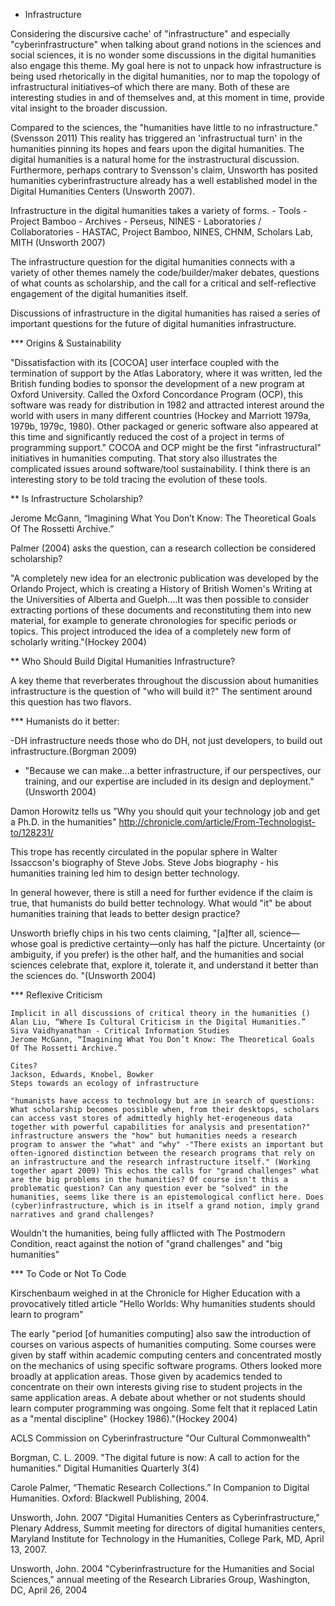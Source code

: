* Infrastructure

Considering the discursive cache' of "infrastructure" and especially "cyberinfrastructure" when talking about grand notions in the sciences and social sciences, it is no wonder some discussions in the digital humanities also engage this theme. My goal here is not to unpack how infrastructure is being used rhetorically in the digital humanities, nor to map the topology of infrastructural initiatives–of which there are many. Both of these are interesting studies in and of themselves and, at this moment in time, provide vital insight to the broader discussion. 


Compared to the sciences, the "humanities have little to no infrastructure." (Svensson 2011) This reality has triggered an 'infrastructual turn' in the humanities pinning its hopes and fears upon the digital humanities. The digital humanities is a natural home for the instrastructural discussion. Furthermore, perhaps contrary to Svensson's claim, Unsworth has posited humanities cyberinfrastructure already has a well established model in the Digital Humanities Centers (Unsworth 2007). 


Infrastructure in the digital humanities takes a variety of forms. 
	- Tools - Project Bamboo
	- Archives - Perseus, NINES
	- Laboratories / Collaboratories - HASTAC, Project Bamboo, NINES, CHNM, Scholars Lab, MITH (Unsworth 2007)

The infrastructure question for the digital humanities connects with a variety of other themes namely the code/builder/maker debates, questions of what counts as scholarship, and the call for a critical and self-reflective engagement of the digital humanities itself. 


Discussions of infrastructure in the digital humanities has raised a series of important questions for the future of digital humanities infrastructure.

*** Origins & Sustainability

"Dissatisfaction with its [COCOA] user interface coupled with the termination of support by the Atlas Laboratory, where it was written, led the British funding bodies to sponsor the development of a new program at Oxford University. Called the Oxford Concordance Program (OCP), this software was ready for distribution in 1982 and attracted interest around the world with users in many different countries (Hockey and Marriott 1979a, 1979b, 1979c, 1980). Other packaged or generic software also appeared at this time and significantly reduced the cost of a project in terms of programming support." COCOA and OCP might be the first "infrastructural" initiatives in humanities computing. That story also illustrates the complicated issues around software/tool sustainability. I think there is an interesting story to be told tracing the evolution of these tools. 



** Is Infrastructure Scholarship?

Jerome McGann, “Imagining What You Don’t Know: The Theoretical Goals Of The Rossetti Archive.”

Palmer (2004) asks the question, can a research collection be considered scholarship?


"A completely new idea for an electronic publication was developed by the Orlando Project, which is creating a History of British Women's Writing at the Universities of Alberta and Guelph....It was then possible to consider extracting portions of these documents and reconstituting them into new material, for example to generate chronologies for specific periods or topics. This project introduced the idea of a completely new form of scholarly writing."(Hockey 2004)


** Who Should Build Digital Humanities Infrastructure? 

A key theme that reverberates throughout the discussion about humanities infrastructure is the question of "who will build it?" The sentiment around this question has two flavors.

*** Humanists do it better:

-DH infrastructure needs those who do DH, not just developers, to build out infrastructure.(Borgman 2009)

- "Because we can make...a better infrastructure, if our perspectives, our training, and our expertise are included in its design and deployment." (Unsworth 2004)

Damon Horowitz tells us "Why you should quit your technology job and get a Ph.D. in the humanities" http://chronicle.com/article/From-Technologist-to/128231/

This trope has recently circulated in the popular sphere in Walter Issaccson's biography of Steve Jobs.
Steve Jobs biography - his humanities training led him to design better technology.

In general however, there is still a need for further evidence if the claim is true, that humanists do build better technology. What would "it" be about humanities training that leads to better design practice? 


Unsworth briefly chips in his two cents claiming, "[a]fter all, science—whose goal is predictive certainty—only has half the picture. Uncertainty (or ambiguity, if you prefer) is the other half, and the humanities and social sciences celebrate that, explore it, tolerate it, and understand it better than the sciences do. "(Unsworth 2004)
	
*** Reflexive Criticism

	

	Implicit in all discussions of critical theory in the humanities ()
	Alan Liu, “Where Is Cultural Criticism in the Digital Humanities.” 
	Siva Vaidhyanathan - Critical Information Studies
	Jerome McGann, “Imagining What You Don’t Know: The Theoretical Goals Of The Rossetti Archive.”
	
	Cites?
	Jackson, Edwards, Knobel, Bowker
	Steps towards an ecology of infrastructure
	
	"humanists have access to technology but are in search of questions: What scholarship becomes possible when, from their desktops, scholars can access vast stores of admittedly highly het-erogeneous data together with powerful capabilities for analysis and presentation?"
	infrastructure answers the "how" but humanities needs a research program to answer the "what" and "why" -"There exists an important but often-ignored distinction between the research programs that rely on an infrastructure and the research infrastructure itself." (Working together apart 2009) This echos the calls for "grand challenges" what are the big problems in the humanities? Of course isn't this a problematic question? Can any question ever be "solved" in the humanities, seems like there is an epistemological conflict here. Does (cyber)infrastructure, which is in itself a grand notion, imply grand narratives and grand challenges?
	
Wouldn't the humanities, being fully afflicted with The Postmodern Condition, react against the notion of "grand challenges" and "big humanities" 
	

	

***	To Code or Not To Code

Kirschenbaum weighed in at the Chronicle for Higher Education with a provocatively titled article "Hello Worlds: Why humanities students should learn to program"

The early "period [of humanities computing] also saw the introduction of courses on various aspects of humanities computing. Some courses were given by staff within academic computing centers and concentrated mostly on the mechanics of using specific software programs. Others looked more broadly at application areas. Those given by academics tended to concentrate on their own interests giving rise to student projects in the same application areas. A debate about whether or not students should learn computer programming was ongoing. Some felt that it replaced Latin as a "mental discipline" (Hockey 1986)."(Hockey 2004)







ACLS Commission on Cyberinfrastructure "Our Cultural Commonwealth"

Borgman, C. L. 2009. "The digital future is now: A call to action for the humanities." Digital Humanities Quarterly 3(4) 


Carole Palmer, “Thematic Research Collections.” In Companion to Digital Humanities. Oxford: Blackwell Publishing, 2004.

Unsworth, John. 2007 "Digital Humanities Centers as Cyberinfrastructure," Plenary Address, Summit meeting for directors of digital humanities centers, Maryland Institute for Technology in the Humanities, College Park, MD, April 13, 2007.


Unsworth, John. 2004 	"Cyberinfrastructure for the Humanities and Social Sciences," annual meeting of the Research Libraries Group, Washington, DC, April 26, 2004

